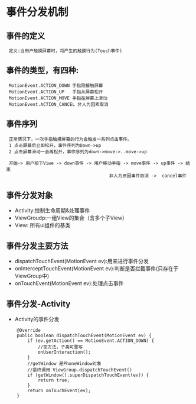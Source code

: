 # 事件分发机制
## 事件的定义 
     定义:当用户触摸屏幕时，将产生的触摸行为(Touch事件)
## 事件的类型，有四种:
     MotionEvent.ACTION_DOWN 手指刚接触屏幕 
     MotionEvent.ACTION_UP   手指从屏幕松开
     MotionEvent.ACTION_MOVE 手指在屏幕上滑动
     MotionEvent.ACTION_CANCEL 非人为因素取消
## 事件序列
     正常情况下，一次手指触摸屏幕的行为会触发一系列点击事件。
     1 点击屏幕后立即松开，事件序列为Down->up
     2 点击屏幕滑动一会再松开，事件序列为down->move->..move->up
     
     开始-> 用户按下Viwe -> down事件 -> 用户移动手指 -> move事件 -> up事件 -> 结束
                                           非人为原因事件取消 ->  cancel事件
                                            
## 事件分发对象
* Activity:控制生命周期&处理事件
* ViewGroudp:一组View的集合（含多个子View）
* View:   所有ui组件的基类

## 事件分发主要方法
* dispatchTouchEvent(MotionEvent ev):用来进行事件分发
* onInterceptTouchEvent(MotionEvent ev):判断是否拦截事件(只存在于ViewGroup中)
* onTouchEvent(MotionEvent ev):处理点击事件

## 事件分发-Activity
* Activity的事件分发
~~~
    @Override
    public boolean dispatchTouchEvent(MotionEvent ev) {
        if (ev.getAction() == MotionEvent.ACTION_DOWN) {
            //空方法，子类可重写
            onUserInteraction();
        }
        //getWindow 是PhoneWindow对象
        //最终调用 ViewGroup.dispatchTouchEvent()
        if (getWindow().superDispatchTouchEvent(ev)) {
            return true;
        }
        return onTouchEvent(ev);
    }
~~~















